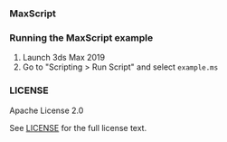 ### MaxScript

### Running the MaxScript example

1. Launch 3ds Max 2019
2. Go to "Scripting > Run Script" and select `example.ms`

### LICENSE

Apache License 2.0

See [LICENSE](https://github.com/hako/3dsMax-CustomNotifications/tree/master/LICENSE) for the full license text.